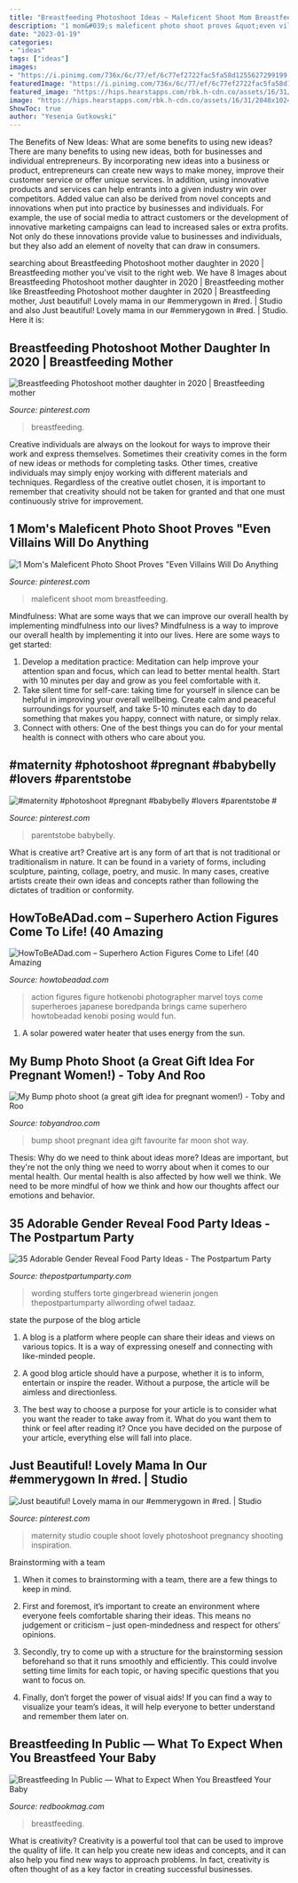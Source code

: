 ```yaml
---
title: "Breastfeeding Photoshoot Ideas ~ Maleficent Shoot Mom Breastfeeding"
description: "1 mom&#039;s maleficent photo shoot proves &quot;even villains will do anything"
date: "2023-01-19"
categories:
- "ideas"
tags: ["ideas"]
images:
- "https://i.pinimg.com/736x/6c/77/ef/6c77ef2722fac5fa58d1255627299199.jpg"
featuredImage: "https://i.pinimg.com/736x/6c/77/ef/6c77ef2722fac5fa58d1255627299199.jpg"
featured_image: "https://hips.hearstapps.com/rbk.h-cdn.co/assets/16/31/2048x1024/landscape-1470275171-gettyimages-125981161.jpg?resize=1200:*"
image: "https://hips.hearstapps.com/rbk.h-cdn.co/assets/16/31/2048x1024/landscape-1470275171-gettyimages-125981161.jpg?resize=1200:*"
ShowToc: true
author: "Yesenia Gutkowski"
---
```



The Benefits of New Ideas: What are some benefits to using new ideas?
There are many benefits to using new ideas, both for businesses and individual entrepreneurs. By incorporating new ideas into a business or product, entrepreneurs can create new ways to make money, improve their customer service or offer unique services. In addition, using innovative products and services can help entrants into a given industry win over competitors.
Added value can also be derived from novel concepts and innovations when put into practice by businesses and individuals. For example, the use of social media to attract customers or the development of innovative marketing campaigns can lead to increased sales or extra profits. Not only do these innovations provide value to businesses and individuals, but they also add an element of novelty that can draw in consumers.

	

		
searching about Breastfeeding Photoshoot mother daughter in 2020 | Breastfeeding mother you've visit to the right web. We have 8 Images about Breastfeeding Photoshoot mother daughter in 2020 | Breastfeeding mother like Breastfeeding Photoshoot mother daughter in 2020 | Breastfeeding mother, Just beautiful! Lovely mama in our #emmerygown in #red. | Studio and also Just beautiful! Lovely mama in our #emmerygown in #red. | Studio. Here it is:
		
    
## Breastfeeding Photoshoot Mother Daughter In 2020 | Breastfeeding Mother

<img loading=lazy src="https://i.pinimg.com/736x/6c/77/ef/6c77ef2722fac5fa58d1255627299199.jpg" onerror="this.onerror=null;this.src='https://tse3.mm.bing.net/th?id=OIP.n9TVaSthlDWK1Oy14-nMOwHaE8&amp;pid=15.1';" alt="Breastfeeding Photoshoot mother daughter in 2020 | Breastfeeding mother">

_Source: pinterest.com_

>breastfeeding. 

	

Creative individuals are always on the lookout for ways to improve their work and express themselves. Sometimes their creativity comes in the form of new ideas or methods for completing tasks. Other times, creative individuals may simply enjoy working with different materials and techniques. Regardless of the creative outlet chosen, it is important to remember that creativity should not be taken for granted and that one must continuously strive for improvement.

    
## 1 Mom&#039;s Maleficent Photo Shoot Proves &quot;Even Villains Will Do Anything

<img loading=lazy src="https://i.pinimg.com/736x/f0/a4/09/f0a409cb655c13b6f72317ae50f62c76.jpg" onerror="this.onerror=null;this.src='https://tse1.mm.bing.net/th?id=OIP.qFCRUcrLpsMd7PNo85WflAHaLH&amp;pid=15.1';" alt="1 Mom&#039;s Maleficent Photo Shoot Proves &quot;Even Villains Will Do Anything">

_Source: pinterest.com_

>maleficent shoot mom breastfeeding. 

	

Mindfulness: What are some ways that we can improve our overall health by implementing mindfulness into our lives?
Mindfulness is a way to improve our overall health by implementing it into our lives. Here are some ways to get started: 
1. Develop a meditation practice: Meditation can help improve your attention span and focus, which can lead to better mental health. Start with 10 minutes per day and grow as you feel comfortable with it. 
2. Take silent time for self-care: taking time for yourself in silence can be helpful in improving your overall wellbeing. Create calm and peaceful surroundings for yourself, and take 5-10 minutes each day to do something that makes you happy, connect with nature, or simply relax. 
3. Connect with others: One of the best things you can do for your mental health is connect with others who care about you.

    
## #maternity #photoshoot #pregnant #babybelly #lovers #parentstobe #

<img loading=lazy src="https://i.pinimg.com/736x/03/3c/d2/033cd229c2abe47269a4589039993f02--josh-parents.jpg" onerror="this.onerror=null;this.src='https://tse2.mm.bing.net/th?id=OIP.iTeVZbBV7mhPEjHXN56wtAHaEj&amp;pid=15.1';" alt="#maternity #photoshoot #pregnant #babybelly #lovers #parentstobe #">

_Source: pinterest.com_

>parentstobe babybelly. 

	

What is creative art?
Creative art is any form of art that is not traditional or traditionalism in nature. It can be found in a variety of forms, including sculpture, painting, collage, poetry, and music. In many cases, creative artists create their own ideas and concepts rather than following the dictates of tradition or conformity.

    
## HowToBeADad.com – Superhero Action Figures Come To Life! (40 Amazing

<img loading=lazy src="http://www.howtobeadad.com/wp-content/uploads/2017/02/actionfigurephotos-08.jpg" onerror="this.onerror=null;this.src='https://tse2.mm.bing.net/th?id=OIP.6-IXjZrdddvEUrAdSX6TXwHaLL&amp;pid=15.1';" alt="HowToBeADad.com – Superhero Action Figures Come to Life! (40 Amazing">

_Source: howtobeadad.com_

>action figures figure hotkenobi photographer marvel toys come superheroes japanese boredpanda brings came superhero howtobeadad kenobi posing would fun. 

	

1. A solar powered water heater that uses energy from the sun.

    
## My Bump Photo Shoot (a Great Gift Idea For Pregnant Women!) - Toby And Roo

<img loading=lazy src="http://www.tobyandroo.com/wp-content/uploads/2015/01/MG_0048c-resized.jpg" onerror="this.onerror=null;this.src='https://tse3.mm.bing.net/th?id=OIP.ucMxtIrbHGrC6J9mN8yjzAHaHa&amp;pid=15.1';" alt="My Bump photo shoot (a great gift idea for pregnant women!) - Toby and Roo">

_Source: tobyandroo.com_

>bump shoot pregnant idea gift favourite far moon shot way. 

	

Thesis: Why do we need to think about ideas more?
Ideas are important, but they're not the only thing we need to worry about when it comes to our mental health. Our mental health is also affected by how well we think. We need to be more mindful of how we think and how our thoughts affect our emotions and behavior.

    
## 35 Adorable Gender Reveal Food Party Ideas - The Postpartum Party

<img loading=lazy src="https://i1.wp.com/thepostpartumparty.com/wp-content/uploads/2019/10/Gender-reveal-cake-food-ideas.jpg?fit=1000%2C765&amp;ssl=1" onerror="this.onerror=null;this.src='https://tse3.mm.bing.net/th?id=OIP.Pr7xg4QcdAOJs1FLigDFSwHaFq&amp;pid=15.1';" alt="35 Adorable Gender Reveal Food Party Ideas - The Postpartum Party">

_Source: thepostpartumparty.com_

>wording stuffers torte gingerbread wienerin jongen thepostpartumparty allwording ofwel tadaaz. 

	

state the purpose of the blog article
1. A blog is a platform where people can share their ideas and views on various topics. It is a way of expressing oneself and connecting with like-minded people.
2. A good blog article should have a purpose, whether it is to inform, entertain or inspire the reader. Without a purpose, the article will be aimless and directionless.

3. The best way to choose a purpose for your article is to consider what you want the reader to take away from it. What do you want them to think or feel after reading it? Once you have decided on the purpose of your article, everything else will fall into place.

    
## Just Beautiful! Lovely Mama In Our #emmerygown In #red. | Studio

<img loading=lazy src="https://i.pinimg.com/originals/b7/6e/74/b76e74d8a37a21629768cb21aac2fa98.jpg" onerror="this.onerror=null;this.src='https://tse1.mm.bing.net/th?id=OIP.Rxa7I9LqSVS38TuOUURGlQHaLG&amp;pid=15.1';" alt="Just beautiful! Lovely mama in our #emmerygown in #red. | Studio">

_Source: pinterest.com_

>maternity studio couple shoot lovely photoshoot pregnancy shooting inspiration. 

	

Brainstorming with a team
1. When it comes to brainstorming with a team, there are a few things to keep in mind.
2. First and foremost, it’s important to create an environment where everyone feels comfortable sharing their ideas. This means no judgement or criticism – just open-mindedness and respect for others’ opinions.

3. Secondly, try to come up with a structure for the brainstorming session beforehand so that it runs smoothly and efficiently. This could involve setting time limits for each topic, or having specific questions that you want to focus on.

4. Finally, don’t forget the power of visual aids! If you can find a way to visualize your team’s ideas, it will help everyone to better understand and remember them later on.

    
## Breastfeeding In Public — What To Expect When You Breastfeed Your Baby

<img loading=lazy src="https://hips.hearstapps.com/rbk.h-cdn.co/assets/16/31/2048x1024/landscape-1470275171-gettyimages-125981161.jpg?resize=1200:*" onerror="this.onerror=null;this.src='https://tse3.mm.bing.net/th?id=OIP.HoSm_5ZKSlx6dF_IrWuJGgHaDt&amp;pid=15.1';" alt="Breastfeeding In Public — What to Expect When You Breastfeed Your Baby">

_Source: redbookmag.com_

>breastfeeding. 

	

What is creativity?
Creativity is a powerful tool that can be used to improve the quality of life. It can help you create new ideas and concepts, and it can also help you find new ways to approach problems. In fact, creativity is often thought of as a key factor in creating successful businesses.

